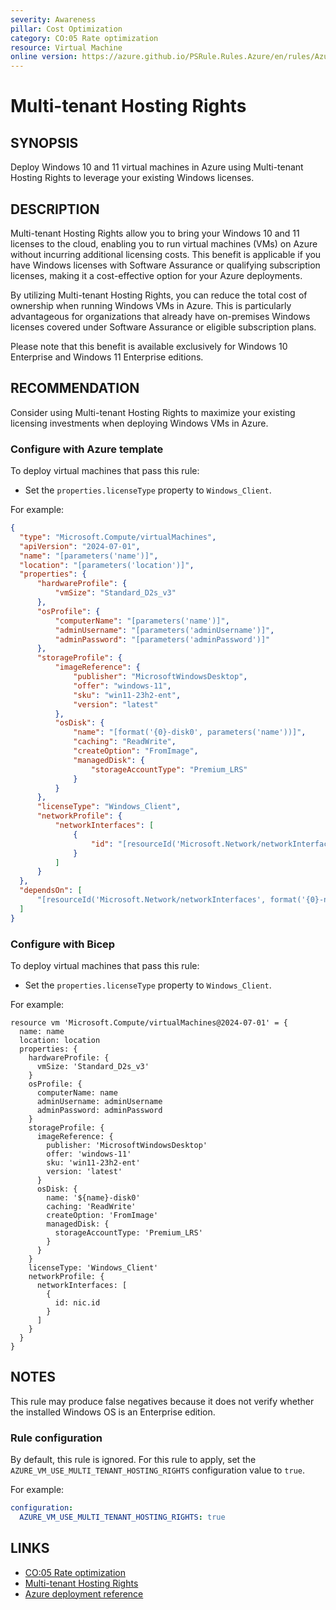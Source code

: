 ```yaml
---
severity: Awareness
pillar: Cost Optimization
category: CO:05 Rate optimization
resource: Virtual Machine
online version: https://azure.github.io/PSRule.Rules.Azure/en/rules/Azure.VM.MultiTenantHosting/
---
```


# Multi-tenant Hosting Rights

## SYNOPSIS

Deploy Windows 10 and 11 virtual machines in Azure using Multi-tenant Hosting Rights to leverage your existing Windows licenses.

## DESCRIPTION

Multi-tenant Hosting Rights allow you to bring your Windows 10 and 11 licenses to the cloud, enabling you to run virtual machines (VMs) on Azure without incurring additional licensing costs.
This benefit is applicable if you have Windows licenses with Software Assurance or qualifying subscription licenses, making it a cost-effective option for your Azure deployments.

By utilizing Multi-tenant Hosting Rights, you can reduce the total cost of ownership when running Windows VMs in Azure.
This is particularly advantageous for organizations that already have on-premises Windows licenses covered under Software Assurance or eligible subscription plans.

Please note that this benefit is available exclusively for Windows 10 Enterprise and Windows 11 Enterprise editions.

## RECOMMENDATION

Consider using Multi-tenant Hosting Rights to maximize your existing licensing investments when deploying Windows VMs in Azure.

### Configure with Azure template

To deploy virtual machines that pass this rule:

- Set the `properties.licenseType` property to `Windows_Client`.

For example:

```json
{
  "type": "Microsoft.Compute/virtualMachines",
  "apiVersion": "2024-07-01",
  "name": "[parameters('name')]",
  "location": "[parameters('location')]",
  "properties": {
      "hardwareProfile": {
          "vmSize": "Standard_D2s_v3"
      },
      "osProfile": {
          "computerName": "[parameters('name')]",
          "adminUsername": "[parameters('adminUsername')]",
          "adminPassword": "[parameters('adminPassword')]"
      },
      "storageProfile": {
          "imageReference": {
              "publisher": "MicrosoftWindowsDesktop",
              "offer": "windows-11",
              "sku": "win11-23h2-ent",
              "version": "latest"
          },
          "osDisk": {
              "name": "[format('{0}-disk0', parameters('name'))]",
              "caching": "ReadWrite",
              "createOption": "FromImage",
              "managedDisk": {
                  "storageAccountType": "Premium_LRS"
              }
          }
      },
      "licenseType": "Windows_Client",
      "networkProfile": {
          "networkInterfaces": [
              {
                  "id": "[resourceId('Microsoft.Network/networkInterfaces', format('{0}-nic0', parameters('name')))]"
              }
          ]
      }
  },
  "dependsOn": [
      "[resourceId('Microsoft.Network/networkInterfaces', format('{0}-nic0', parameters('name')))]"
  ]
}
```

### Configure with Bicep

To deploy virtual machines that pass this rule:

- Set the `properties.licenseType` property to `Windows_Client`.

For example:

```bicep
resource vm 'Microsoft.Compute/virtualMachines@2024-07-01' = {
  name: name
  location: location
  properties: {
    hardwareProfile: {
      vmSize: 'Standard_D2s_v3'
    }
    osProfile: {
      computerName: name
      adminUsername: adminUsername
      adminPassword: adminPassword
    }
    storageProfile: {
      imageReference: {
        publisher: 'MicrosoftWindowsDesktop'
        offer: 'windows-11'
        sku: 'win11-23h2-ent'
        version: 'latest'
      }
      osDisk: {
        name: '${name}-disk0'
        caching: 'ReadWrite'
        createOption: 'FromImage'
        managedDisk: {
          storageAccountType: 'Premium_LRS'
        }
      }
    }
    licenseType: 'Windows_Client'
    networkProfile: {
      networkInterfaces: [
        {
          id: nic.id
        }
      ]
    }
  }
}
```

## NOTES

This rule may produce false negatives because it does not verify whether the installed Windows OS is an Enterprise edition.

### Rule configuration

<!-- module:config rule AZURE_VM_USE_MULTI_TENANT_HOSTING_RIGHTS -->

By default, this rule is ignored.
For this rule to apply, set the `AZURE_VM_USE_MULTI_TENANT_HOSTING_RIGHTS` configuration value to `true`.

For example:

```yaml
configuration:
  AZURE_VM_USE_MULTI_TENANT_HOSTING_RIGHTS: true
```

## LINKS

- [CO:05 Rate optimization](https://learn.microsoft.com/azure/well-architected/cost-optimization/get-best-rates)
- [Multi-tenant Hosting Rights](https://learn.microsoft.com/azure/virtual-machines/windows/windows-desktop-multitenant-hosting-deployment)
- [Azure deployment reference](https://learn.microsoft.com/azure/templates/microsoft.compute/virtualmachinescalesets/virtualmachines)
